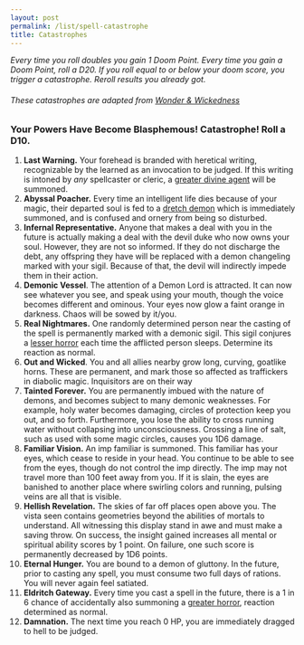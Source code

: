 ```yaml
---
layout: post
permalink: /list/spell-catastrophe
title: Catastrophes
---
```


_Every time you roll doubles you gain 1 Doom Point. Every time you gain a Doom Point, roll a D20. If you roll equal to or below your doom score, you trigger a catastrophe. Reroll results you already got._
 
###### These catastrophes are adapted from [Wonder & Wickedness](https://www.drivethrurpg.com/product/145647/Wonder--Wickedness)

### Your Powers Have Become Blasphemous! Catastrophe! Roll a D10.
1. **Last Warning.** Your forehead is branded with heretical writing, recognizable by the learned as an invocation to be judged. If this writing is intoned by _any_ spellcaster or cleric, a [greater divine agent](/list/monsters-celestial) will be summoned.
2. **Abyssal Poacher.** Every time an intelligent life dies because of your magic, their departed soul is fed to a [dretch demon](/monsters/dretch) which is immediately summoned, and is confused and ornery from being so disturbed.
3. **Infernal Representative.** Anyone that makes a deal with you in the future is actually making a deal with the devil duke who now owns your soul. However, they are not so informed. If they do not discharge the debt, any offspring they have will be replaced with a demon changeling marked with your sigil. Because of that, the devil will indirectly impede them in their action.
4. **Demonic Vessel**. The attention of a Demon Lord is attracted. It can now see whatever you see, and speak using your mouth, though the voice becomes different and ominous. Your eyes now glow a faint orange in darkness. Chaos will be sowed by it/you.
5. **Real Nightmares.** One randomly determined person near the casting of the spell is permanently marked with a demonic sigil. This sigil conjures a [lesser horror](/list/monsters-aberration) each time the afflicted person sleeps. Determine its reaction as normal.
6. **Out and Wicked**. You and all allies nearby grow long, curving, goatlike horns. These are permanent, and mark those so affected as traffickers in diabolic magic. Inquisitors are on their way
7. **Tainted Forever.** You are permanently imbued with the nature of demons, and becomes subject to many demonic weaknesses. For example, holy water becomes damaging, circles of protection keep you out, and so forth. Furthermore, you lose the ability to cross running water without collapsing into unconsciousness. Crossing a line of salt, such as used with some magic circles, causes you 1D6 damage.
8. **Familiar Vision.** An imp familiar is summoned. This familiar has your eyes, which cease to reside in your head. You continue to be able to see from the eyes, though do not control the imp directly. The imp may not travel more than 100 feet away from you. If it is slain, the eyes are banished to another place where swirling colors and running, pulsing veins are all that is visible.
9. **Hellish Revelation.** The skies of far off places open above you. The vista seen contains geometries beyond the abilities of mortals to understand. All witnessing this display stand in awe and must make a saving throw. On success, the insight gained increases all mental or spiritual ability scores by 1 point. On failure, one such score is permanently decreased by 1D6 points.
10. **Eternal Hunger.** You are bound to a demon of gluttony. In the future, prior to casting any spell, you must consume two full days of rations. You will never again feel satiated.
11. **Eldritch Gateway.** Every time you cast a spell in the future, there is a 1 in 6 chance of accidentally also summoning a [greater horror](/list/monsters-aberration), reaction determined as normal.
12. **Damnation.** The next time you reach 0 HP, you are immediately dragged to hell to be judged.


